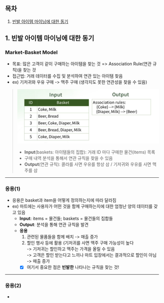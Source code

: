 ## 목차
1. [빈발 아이템 마이닝에 대한 동기](#1-빈발-아이템-마이닝에-대한-동기)

## 1. 빈발 아이템 마이닝에 대한 동기
### Market-Basket Model
- 목표: 많은 고객이 같이 구매하는 아이템을 찾는 것 => Association Rule(연관 규칙)을 찾는 것
- 접근법: 거래 데이터를 수집 및 분석하여 연관 있는 아이템 찾음
- ex) 기저귀와 우유 구매 -> 맥주 구매 (생각지도 못한 연관성을 찾을 수 있음)
> ![예시](./src/market_basket_model1.png)
> 
> - **Input**(baskets: 아이템들의 집합): 거래 ID 마다 구매한 물건(items) 목록    
> - 구매 내역 분석을 통해서 연관 규칙을 찾을 수 있음     
> - **Output**(연관 규칙): 콜라를 사면 우유를 항상 삼 / 기저귀와 우유를 사면 맥주를 삼    

---
### 응용(1)
- 응용은 basket과 item을 어떻게 정의하는지에 따라 달라짐
- ex) 마트에는 사용자가 어떤 것을 함께 구매하는지에 대한 엄청난 양의 데이터를 갖고 있음
     - **Input**: items = 물건들; baskets = 물건들의 집합들
     - **Output**: 분석을 통해 연관 규칙을 발견
     - **응용**
         1. 관련된 물품들을 함께 배치 -> 매출 증가
         2. 할인 행사 등에 활용 (기저귀를 사면 맥주 구매 가능성이 높다   
            -> 기저귀는 할인하고 맥주는 가격을 올릴 수 있음   
            -> 고객은 할인 받는다고 느끼나 마트 입장에서는 결과적으로 할인이 아님   
            -> 매출 증가   
         - [X] 여기서 중요한 점은 **빈발한** 나타나는 규칙을 찾는 것!

---
### 응용(2)
 - 